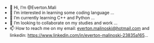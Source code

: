 - 👋 Hi, I’m @Everton.Mali
- 👀 I’m interested in learning some coding language ...
- 🌱 I’m currently learning C++ and Python ...
- 💞️ I’m looking to collaborate on my studies and work ...
- 📫 How to reach me on my email: everton.malinoski@hotmail.com and linkedin: https://www.linkedin.com/in/everton-malinoski-23835a165...

<!---
Everboy77/Everboy77 is a ✨ special ✨ repository because its `README.md` (this file) appears on your GitHub profile.
You can click the Preview link to take a look at your changes.
--->
